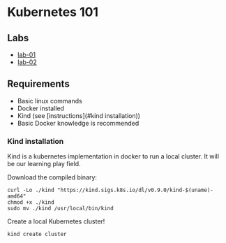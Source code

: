 # Kubernetes 101

## Labs

- [lab-01](./lab-01)
- [lab-02](./lab-02)

## Requirements

- Basic linux commands
- Docker installed
- Kind (see [instructions](#kind installation))
- Basic Docker knowledge is recommended

### Kind installation

Kind is a kubernetes implementation in docker to run a local cluster. It will be our learning play field.

Download the compiled binary:
```
curl -Lo ./kind "https://kind.sigs.k8s.io/dl/v0.9.0/kind-$(uname)-amd64"
chmod +x ./kind
sudo mv ./kind /usr/local/bin/kind
```

Create a local Kubernetes cluster!
```
kind create cluster
```
